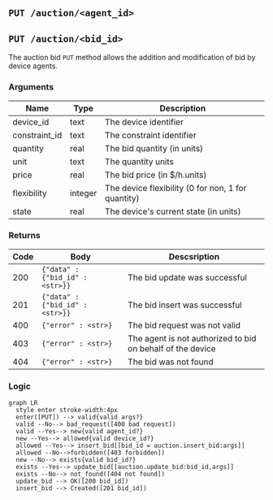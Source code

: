 ## `PUT /auction/<agent_id>`
## `PUT /auction/<bid_id>`

The auction bid `PUT` method allows the addition and modification of bid by device agents.

### Arguments

| Name | Type | Description
| ---- | ---- | -----------
| device_id | text | The device identifier
| constraint_id | text | The constraint identifier
| quantity | real | The bid quantity (in units)
| unit | text | The quantity units
| price | real | The bid price (in $/h.units)
| flexibility | integer | The device flexibility (0 for non, 1 for quantity)
| state | real | The device's current state (in units)

### Returns

| Code | Body | Descsription 
| ---- | ---- | ------------
| 200  | `{"data" : {"bid_id" : <str>}}` | The bid update was successful
| 201  | `{"data" : {"bid_id" : <str>}}` | The bid insert was successful
| 400  | `{"error" : <str>}` | The bid request was not valid
| 403  | `{"error" : <str>}` | The agent is not authorized to bid on behalf of the device
| 404  | `{"error" : <str>}` | The bid was not found |

### Logic
```mermaid
graph LR
  style enter stroke-width:4px
  enter([PUT]) --> valid{valid args?}
  valid --No--> bad_request([400 bad request])
  valid --Yes--> new{valid agent_id?}
  new --Yes--> allowed{valid device_id?}
  allowed --Yes--> insert_bid[[bid_id = auction.insert_bid:args]]
  allowed --No-->forbidden([403 forbidden])
  new --No--> exists{valid bid_id?}
  exists --Yes--> update_bid[[auction.update_bid:bid_id,args]]
  exists --No--> not_found([404 not found])
  update_bid --> OK([200 bid_id])
  insert_bid --> Created([201 bid_id])
```
